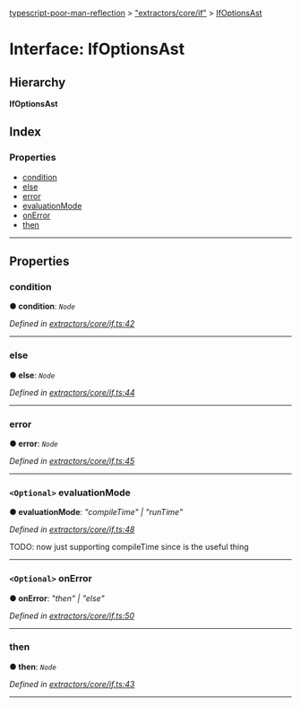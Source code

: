 [typescript-poor-man-reflection](../README.md) > ["extractors/core/if"](../modules/_extractors_core_if_.md) > [IfOptionsAst](../interfaces/_extractors_core_if_.ifoptionsast.md)

# Interface: IfOptionsAst

## Hierarchy

**IfOptionsAst**

## Index

### Properties

* [condition](_extractors_core_if_.ifoptionsast.md#condition)
* [else](_extractors_core_if_.ifoptionsast.md#else)
* [error](_extractors_core_if_.ifoptionsast.md#error)
* [evaluationMode](_extractors_core_if_.ifoptionsast.md#evaluationmode)
* [onError](_extractors_core_if_.ifoptionsast.md#onerror)
* [then](_extractors_core_if_.ifoptionsast.md#then)

---

## Properties

<a id="condition"></a>

###  condition

**● condition**: *`Node`*

*Defined in [extractors/core/if.ts:42](https://github.com/cancerberoSgx/typescript-poor-man-reflection/blob/9e477be/src/extractors/core/if.ts#L42)*

___
<a id="else"></a>

###  else

**● else**: *`Node`*

*Defined in [extractors/core/if.ts:44](https://github.com/cancerberoSgx/typescript-poor-man-reflection/blob/9e477be/src/extractors/core/if.ts#L44)*

___
<a id="error"></a>

###  error

**● error**: *`Node`*

*Defined in [extractors/core/if.ts:45](https://github.com/cancerberoSgx/typescript-poor-man-reflection/blob/9e477be/src/extractors/core/if.ts#L45)*

___
<a id="evaluationmode"></a>

### `<Optional>` evaluationMode

**● evaluationMode**: *"compileTime" \| "runTime"*

*Defined in [extractors/core/if.ts:48](https://github.com/cancerberoSgx/typescript-poor-man-reflection/blob/9e477be/src/extractors/core/if.ts#L48)*

TODO: now just supporting compileTime since is the useful thing

___
<a id="onerror"></a>

### `<Optional>` onError

**● onError**: *"then" \| "else"*

*Defined in [extractors/core/if.ts:50](https://github.com/cancerberoSgx/typescript-poor-man-reflection/blob/9e477be/src/extractors/core/if.ts#L50)*

___
<a id="then"></a>

###  then

**● then**: *`Node`*

*Defined in [extractors/core/if.ts:43](https://github.com/cancerberoSgx/typescript-poor-man-reflection/blob/9e477be/src/extractors/core/if.ts#L43)*

___

